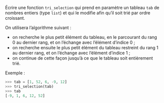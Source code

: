 Écrire une fonction `tri_selection` qui prend en paramètre un tableau `tab` de nombres
entiers (type `list`) et qui le modifie afin qu’il soit trié par ordre croissant.

On utilisera l’algorithme suivant :

- on recherche le plus petit élément du tableau, en le parcourant du rang 0 au dernier
rang, et on l’échange avec l’élément d’indice 0 ;
- on recherche ensuite le plus petit élément du tableau restreint du rang 1 au dernier
rang, et on l’échange avec l’élément d’indice 1 ;
- on continue de cette façon jusqu’à ce que le tableau soit entièrement trié.

Exemple :
```python
>>> tab = [1, 52, 6, -9, 12]
>>> tri_selection(tab)
>>> tab
[-9, 1, 6, 12, 52]
``` 